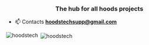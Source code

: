 <h3 align="center">The hub for all hoods projects</h3>

- 📫 Contacts **hoodstechsupp@gmail.com**

<p><img align="left" src="https://github-readme-stats.vercel.app/api/top-langs?username=hoodstech&show_icons=true&locale=en&layout=compact" alt="hoodstech" /></p>

<p>&nbsp;<img align="center" src="https://github-readme-stats.vercel.app/api?username=hoodstech&show_icons=true&locale=en" alt="hoodstech" /></p>
